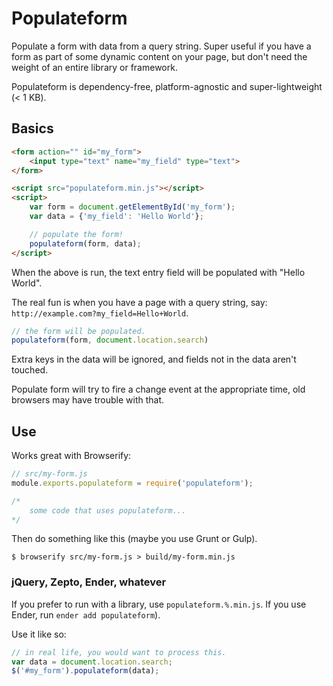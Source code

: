 # Populateform

Populate a form with data from a query string. Super useful if you have a form as part of some dynamic content on your page, but don't need the weight of an entire library or framework.

Populateform is dependency-free, platform-agnostic and super-lightweight (< 1 KB).

## Basics

````html
<form action="" id="my_form">
    <input type="text" name="my_field" type="text">
</form>

<script src="populateform.min.js"></script>
<script>
    var form = document.getElementById('my_form');
    var data = {'my_field': 'Hello World'};

    // populate the form!
    populateform(form, data);
</script>
````

When the above is run, the text entry field will be populated with "Hello World".

The real fun is when you have a page with a query string, say: `http://example.com?my_field=Hello+World`.

````js
// the form will be populated. 
populateform(form, document.location.search)
````

Extra keys in the data will be ignored, and fields not in the data aren't touched.

Populate form will try to fire a change event at the appropriate time, old browsers may have trouble with that.

## Use

Works great with Browserify:

````js
// src/my-form.js
module.exports.populateform = require('populateform');

/* 
    some code that uses populateform...
*/
````

Then do something like this (maybe you use Grunt or Gulp).

````
$ browserify src/my-form.js > build/my-form.min.js
`````

### jQuery, Zepto, Ender, whatever

If you prefer to run with a library, use `populateform.%.min.js`. If you use Ender, run `ender add populateform`).

Use it like so:

````javascript
// in real life, you would want to process this.
var data = document.location.search;
$('#my_form').populateform(data);
````